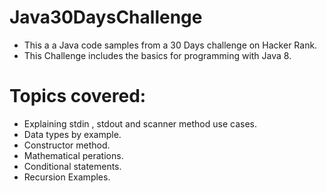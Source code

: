# Java30DaysChallenge
- This a a Java code samples from a 30 Days challenge on Hacker Rank.
- This Challenge includes the basics for programming with Java 8.
# Topics covered:
  - Explaining stdin , stdout and scanner method use cases.
  - Data types by example.
  - Constructor method.
  - Mathematical perations.
  - Conditional statements.
  - Recursion Examples.
 

